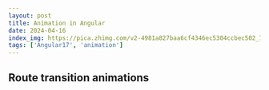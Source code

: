 ```yaml
---
layout: post
title: Animation in Angular
date: 2024-04-16
index_img: https://pica.zhimg.com/v2-4981a827baa6cf4346ec5304ccbec502_720w.jpg?source=172ae18b
tags: ['Angular17', 'animation']
---
```


## Route transition animations
